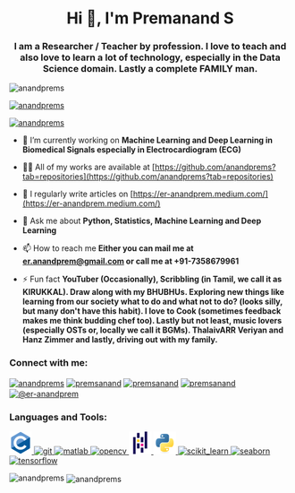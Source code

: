 <h1 align="center">Hi 👋, I'm Premanand S</h1>
<h3 align="center">I am a Researcher / Teacher by profession. I love to teach and also love to learn a lot of technology, especially in the Data Science domain. Lastly a complete FAMILY man.</h3>

<p align="left"> <img src="https://komarev.com/ghpvc/?username=anandprems&label=Profile%20views&color=0e75b6&style=flat" alt="anandprems" /> </p>

<p align="left"> <a href="https://github.com/ryo-ma/github-profile-trophy"><img src="https://github-profile-trophy.vercel.app/?username=anandprems" alt="anandprems" /></a> </p>

<p align="left"> <a href="https://twitter.com/anandprems" target="blank"><img src="https://img.shields.io/twitter/follow/anandprems?logo=twitter&style=for-the-badge" alt="anandprems" /></a> </p>

- 🔭 I’m currently working on **Machine Learning and Deep Learning in Biomedical Signals especially in Electrocardiogram (ECG)**

- 👨‍💻 All of my works are available at [https://github.com/anandprems?tab=repositories](https://github.com/anandprems?tab=repositories)

- 📝 I regularly write articles on [https://er-anandprem.medium.com/](https://er-anandprem.medium.com/)

- 💬 Ask me about **Python, Statistics, Machine Learning and Deep Learning**

- 📫 How to reach me **Either you can mail me at er.anandprem@gmail.com or call me at +91-7358679961**

- ⚡ Fun fact **YouTuber (Occasionally), Scribbling (in Tamil, we call it as KIRUKKAL). Draw along with my BHUBHUs. Exploring new things like learning from our society what to do and what not to do? (looks silly, but many don't have this habit). I love to Cook (sometimes feedback makes me think budding chef too). Lastly but not least, music lovers (especially OSTs or, locally we call it BGMs). ThalaivARR Veriyan and Hanz Zimmer and lastly, driving out with my family.**

<h3 align="left">Connect with me:</h3>
<p align="left">
<a href="https://twitter.com/anandprems" target="blank"><img align="center" src="https://raw.githubusercontent.com/rahuldkjain/github-profile-readme-generator/master/src/images/icons/Social/twitter.svg" alt="anandprems" height="30" width="40" /></a>
<a href="https://linkedin.com/in/premsanand" target="blank"><img align="center" src="https://raw.githubusercontent.com/rahuldkjain/github-profile-readme-generator/master/src/images/icons/Social/linked-in-alt.svg" alt="premsanand" height="30" width="40" /></a>
<a href="https://kaggle.com/premsanand" target="blank"><img align="center" src="https://raw.githubusercontent.com/rahuldkjain/github-profile-readme-generator/master/src/images/icons/Social/kaggle.svg" alt="premsanand" height="30" width="40" /></a>
<a href="https://instagram.com/premsanand" target="blank"><img align="center" src="https://raw.githubusercontent.com/rahuldkjain/github-profile-readme-generator/master/src/images/icons/Social/instagram.svg" alt="premsanand" height="30" width="40" /></a>
<a href="https://medium.com/@er-anandprem" target="blank"><img align="center" src="https://raw.githubusercontent.com/rahuldkjain/github-profile-readme-generator/master/src/images/icons/Social/medium.svg" alt="@er-anandprem" height="30" width="40" /></a>
</p>

<h3 align="left">Languages and Tools:</h3>
<p align="left"> <a href="https://www.cprogramming.com/" target="_blank" rel="noreferrer"> <img src="https://raw.githubusercontent.com/devicons/devicon/master/icons/c/c-original.svg" alt="c" width="40" height="40"/> </a> <a href="https://git-scm.com/" target="_blank" rel="noreferrer"> <img src="https://www.vectorlogo.zone/logos/git-scm/git-scm-icon.svg" alt="git" width="40" height="40"/> </a> <a href="https://www.mathworks.com/" target="_blank" rel="noreferrer"> <img src="https://upload.wikimedia.org/wikipedia/commons/2/21/Matlab_Logo.png" alt="matlab" width="40" height="40"/> </a> <a href="https://opencv.org/" target="_blank" rel="noreferrer"> <img src="https://www.vectorlogo.zone/logos/opencv/opencv-icon.svg" alt="opencv" width="40" height="40"/> </a> <a href="https://pandas.pydata.org/" target="_blank" rel="noreferrer"> <img src="https://raw.githubusercontent.com/devicons/devicon/2ae2a900d2f041da66e950e4d48052658d850630/icons/pandas/pandas-original.svg" alt="pandas" width="40" height="40"/> </a> <a href="https://www.python.org" target="_blank" rel="noreferrer"> <img src="https://raw.githubusercontent.com/devicons/devicon/master/icons/python/python-original.svg" alt="python" width="40" height="40"/> </a> <a href="https://scikit-learn.org/" target="_blank" rel="noreferrer"> <img src="https://upload.wikimedia.org/wikipedia/commons/0/05/Scikit_learn_logo_small.svg" alt="scikit_learn" width="40" height="40"/> </a> <a href="https://seaborn.pydata.org/" target="_blank" rel="noreferrer"> <img src="https://seaborn.pydata.org/_images/logo-mark-lightbg.svg" alt="seaborn" width="40" height="40"/> </a> <a href="https://www.tensorflow.org" target="_blank" rel="noreferrer"> <img src="https://www.vectorlogo.zone/logos/tensorflow/tensorflow-icon.svg" alt="tensorflow" width="40" height="40"/> </a> </p>

<p><img align="left" src="https://github-readme-stats.vercel.app/api/top-langs?username=anandprems&show_icons=true&locale=en&layout=compact" alt="anandprems" /></p>

<p>&nbsp;<img align="center" src="https://github-readme-stats.vercel.app/api?username=anandprems&show_icons=true&locale=en" alt="anandprems" /></p>
